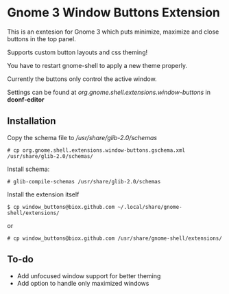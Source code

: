 Gnome 3 Window Buttons Extension
================================

This is an exntesion for Gnome 3 which puts minimize, maximize and close buttons in the top panel.

Supports custom button layouts and css theming!

You have to restart gnome-shell to apply a new theme properly.

Currently the buttons only control the active window.

Settings can be found at _org.gnome.shell.extensions.window-buttons_ in **dconf-editor**

Installation
------------

Copy the schema file to _/usr/share/glib-2.0/schemas_

	# cp org.gnome.shell.extensions.window-buttons.gschema.xml /usr/share/glib-2.0/schemas/

Install schema:

	# glib-compile-schemas /usr/share/glib-2.0/schemas

Install the extension itself

	$ cp window_buttons@biox.github.com ~/.local/share/gnome-shell/extensions/

or

	# cp window_buttons@biox.github.com /usr/share/gnome-shell/extensions/

To-do
-----

- Add unfocused window support for better theming
- Add option to handle only maximized windows
